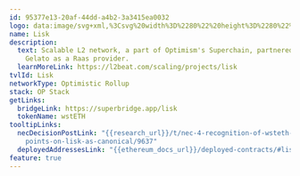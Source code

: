 ```yaml
---
id: 95377e13-20af-44dd-a4b2-3a3415ea0032
logo: data:image/svg+xml,%3Csvg%20width%3D%2280%22%20height%3D%2280%22%20viewBox%3D%220%200%2080%2080%22%20fill%3D%22none%22%20xmlns%3D%22http%3A%2F%2Fwww.w3.org%2F2000%2Fsvg%22%3E%0A%3Cg%20opacity%3D%220.5%22%20filter%3D%22url(%23filter0_f_4238_192)%22%3E%0A%3Cpath%20fill-rule%3D%22evenodd%22%20clip-rule%3D%22evenodd%22%20d%3D%22M44.3874%2013.0923C44.3631%2012.9692%2044.2051%2012.9692%2044.1443%2013.0923L40.656%2019.3433C40.6317%2019.4048%2040.6317%2019.4663%2040.656%2019.5032L44.2659%2026.0126L53.8192%2043.252C53.8435%2043.3135%2053.8435%2043.375%2053.7949%2043.4365L48.7508%2049.3676L43.3786%2055.7416C43.2935%2055.84%2043.3543%2056%2043.5002%2056H51.5463C51.5463%2056%2051.6314%2055.9631%2051.6679%2055.9385L61.5737%2044.2241C61.598%2044.1625%2061.6345%2044.101%2061.598%2044.0395L44.3874%2013.0923Z%22%20fill%3D%22%234B5DFF%22%2F%3E%0A%3Cpath%20fill-rule%3D%22evenodd%22%20clip-rule%3D%22evenodd%22%20d%3D%22M40.4464%2055.9627C40.4464%2055.9627%2040.4949%2055.9254%2040.507%2055.913L45.8429%2049.547C45.9278%2049.4477%2045.8672%2049.2864%2045.7216%2049.2864H39.8522C39.8522%2049.2864%2039.7673%2049.2492%2039.7309%2049.2244L34.7589%2043.3051C34.7346%2043.2431%2034.6982%2043.181%2034.7346%2043.119L43.0658%2027.9299C43.0901%2027.8678%2043.0901%2027.8058%2043.0658%2027.7686L39.6218%2021.4646C39.5611%2021.3653%2039.4156%2021.3653%2039.355%2021.4646L27.0219%2043.938C26.9976%2044%2026.9976%2044.0621%2027.0219%2044.1241L36.9053%2055.9378C36.9053%2055.9378%2036.966%2055.9999%2037.0266%2055.9999H40.3858C40.3858%2055.9999%2040.4222%2055.9627%2040.4464%2055.9503V55.9627Z%22%20fill%3D%22%234B5DFF%22%2F%3E%0A%3C%2Fg%3E%0A%3Cpath%20fill-rule%3D%22evenodd%22%20clip-rule%3D%22evenodd%22%20d%3D%22M40.5826%2018.0923C40.5583%2017.9692%2040.4002%2017.9692%2040.3395%2018.0923L36.8512%2024.3433C36.8269%2024.4048%2036.8269%2024.4663%2036.8512%2024.5032L40.461%2031.0126L50.0143%2048.252C50.0387%2048.3135%2050.0387%2048.375%2049.99%2048.4365L44.946%2054.3676L39.5738%2060.7416C39.4887%2060.84%2039.5494%2061%2039.6953%2061H47.7415C47.7415%2061%2047.8266%2060.9631%2047.863%2060.9385L57.7688%2049.2241C57.7931%2049.1625%2057.8296%2049.101%2057.7931%2049.0395L40.5826%2018.0923Z%22%20fill%3D%22black%22%2F%3E%0A%3Cpath%20fill-rule%3D%22evenodd%22%20clip-rule%3D%22evenodd%22%20d%3D%22M36.6415%2060.9627C36.6415%2060.9627%2036.69%2060.9254%2036.7022%2060.913L42.038%2054.547C42.1229%2054.4477%2042.0623%2054.2864%2041.9168%2054.2864H36.0473C36.0473%2054.2864%2035.9624%2054.2492%2035.926%2054.2244L30.954%2048.3051C30.9297%2048.2431%2030.8934%2048.181%2030.9297%2048.119L39.261%2032.9299C39.2852%2032.8678%2039.2852%2032.8058%2039.261%2032.7686L35.8169%2026.4646C35.7563%2026.3653%2035.6107%2026.3653%2035.5501%2026.4646L23.217%2048.938C23.1927%2049%2023.1927%2049.0621%2023.217%2049.1241L33.1005%2060.9378C33.1005%2060.9378%2033.1611%2060.9999%2033.2217%2060.9999H36.5809C36.5809%2060.9999%2036.6173%2060.9627%2036.6415%2060.9503V60.9627Z%22%20fill%3D%22black%22%2F%3E%0A%3Cdefs%3E%0A%3Cfilter%20id%3D%22filter0_f_4238_192%22%20x%3D%2214.0037%22%20y%3D%220%22%20width%3D%2260.6098%22%20height%3D%2269%22%20filterUnits%3D%22userSpaceOnUse%22%20color-interpolation-filters%3D%22sRGB%22%3E%0A%3CfeFlood%20flood-opacity%3D%220%22%20result%3D%22BackgroundImageFix%22%2F%3E%0A%3CfeBlend%20mode%3D%22normal%22%20in%3D%22SourceGraphic%22%20in2%3D%22BackgroundImageFix%22%20result%3D%22shape%22%2F%3E%0A%3CfeGaussianBlur%20stdDeviation%3D%226.5%22%20result%3D%22effect1_foregroundBlur_4238_192%22%2F%3E%0A%3C%2Ffilter%3E%0A%3C%2Fdefs%3E%0A%3C%2Fsvg%3E%0A
name: Lisk
description:
  text: Scalable L2 network, a part of Optimism's Superchain, partnered with
    Gelato as a Raas provider.
  learnMoreLink: https://l2beat.com/scaling/projects/lisk
tvlId: Lisk
networkType: Optimistic Rollup
stack: OP Stack
getLinks:
  bridgeLink: https://superbridge.app/lisk
  tokenName: wstETH
tooltipLinks:
  necDecisionPostLink: "{{research_url}}/t/nec-4-recognition-of-wsteth-bridge-end\
    points-on-lisk-as-canonical/9637"
  deployedAddressesLink: "{{ethereum_docs_url}}/deployed-contracts/#lisk"
feature: true
---
```

